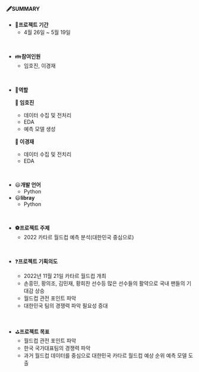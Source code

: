 #### 🖋SUMMARY

- 📅<B>프로젝트 기간</B>
  - 4월 26일 ~ 5월 19일

</br>

- 👪<B>참여인원</B>
  - 임호진, 이경재
</br>

- 👮<B>역할</B>

  <B>:man: 임호진</B>
  - 데이터 수집 및 전처리
  - EDA
  - 예측 모델 생성
  
  
  <B>:man: 이경재</B>
  - 데이터 수집 및 전치리
  - EDA
 </br>
 
- 😃<B>개발 언어</B>
  - Python
- 😃<B>libray</B>
  - Python

</br>

- <B>:soccer:프로젝트 주제</B> 
  - 2022 카타르 월드컵 예측 분석(대한민국 중심으로)

</br>

- ❓<B>프로젝트 기획의도</B>

  - 2022년 11월 21일 카타르 월드컵 개최
  - 손흥민, 황의조, 김민재, 황희찬 선수등 많은 선수들의 활약으로 국내 팬들의 기대감 상승
  - 월드컵 관전 포인트 파악
  - 대한민국 팀의 경쟁력 파악 필요성 증대

</br>

- ⛳<B>프로젝트 목표</B>
  - 월드컵 관전 포인트 파악
  - 한국 국가대표팀의 경쟁력 파악
  - 과거 월드컵 데이터를 중심으로 대한민국 카타르 월드컵 예상 순위 예측 모델 도출

</br>
